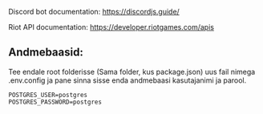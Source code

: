 Discord bot documentation: https://discordjs.guide/

Riot API documentation: https://developer.riotgames.com/apis

## Andmebaasid:

Tee endale root folderisse (Sama folder, kus package.json) uus fail nimega .env.config ja pane sinna sisse enda andmebaasi kasutajanimi ja parool.

```
POSTGRES_USER=postgres
POSTGRES_PASSWORD=postgres
```
